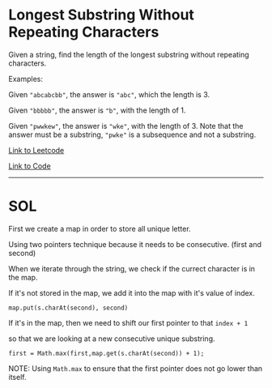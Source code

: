 # Longest Substring Without Repeating Characters

Given a string, find the length of the longest substring without repeating characters.

Examples:

Given `"abcabcbb"`, the answer is `"abc"`, which the length is 3.

Given `"bbbbb"`, the answer is `"b"`, with the length of 1.

Given `"pwwkew"`, the answer is `"wke"`, with the length of 3. Note that the answer must be a substring, `"pwke"` is a subsequence and not a substring.


[Link to Leetcode](https://leetcode.com/problems/longest-substring-without-repeating-characters)

[Link to Code](LongestSubstring.java)

--------------------------------------------------

# SOL

First we create a map in order to store all unique letter.

Using two pointers technique because it needs to be consecutive. (first and second)


When we iterate through the string, we check if the currect character is in the map.

If it's not stored in the map, we add it into the map with it's value of index.

`map.put(s.charAt(second), second)`

If it's in the map, then we need to shift our first pointer to that `index + 1`

so that we are looking at a new consecutive unique substring.

`first = Math.max(first,map.get(s.charAt(second)) + 1);`

NOTE: Using `Math.max` to ensure that the first pointer does not go lower than itself.



